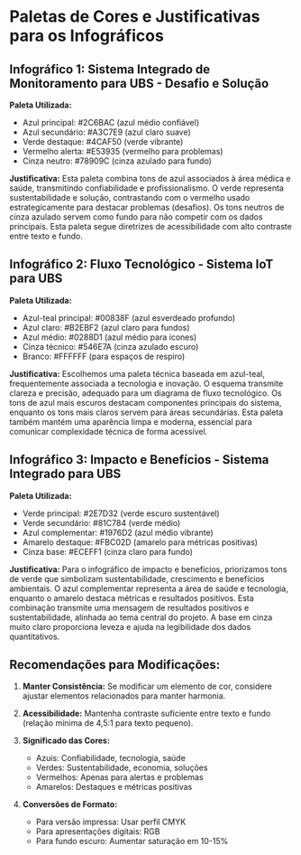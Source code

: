 # Paletas de Cores e Justificativas para os Infográficos

## Infográfico 1: Sistema Integrado de Monitoramento para UBS - Desafio e Solução

**Paleta Utilizada:**
- Azul principal: #2C6BAC (azul médio confiável)
- Azul secundário: #A3C7E9 (azul claro suave)
- Verde destaque: #4CAF50 (verde vibrante)
- Vermelho alerta: #E53935 (vermelho para problemas)
- Cinza neutro: #78909C (cinza azulado para fundo)

**Justificativa:**
Esta paleta combina tons de azul associados à área médica e saúde, transmitindo confiabilidade e profissionalismo. O verde representa sustentabilidade e solução, contrastando com o vermelho usado estrategicamente para destacar problemas (desafios). Os tons neutros de cinza azulado servem como fundo para não competir com os dados principais. Esta paleta segue diretrizes de acessibilidade com alto contraste entre texto e fundo.

## Infográfico 2: Fluxo Tecnológico - Sistema IoT para UBS

**Paleta Utilizada:**
- Azul-teal principal: #00838F (azul esverdeado profundo)
- Azul claro: #B2EBF2 (azul claro para fundos)
- Azul médio: #0288D1 (azul médio para ícones)
- Cinza técnico: #546E7A (cinza azulado escuro)
- Branco: #FFFFFF (para espaços de respiro)

**Justificativa:**
Escolhemos uma paleta técnica baseada em azul-teal, frequentemente associada a tecnologia e inovação. O esquema transmite clareza e precisão, adequado para um diagrama de fluxo tecnológico. Os tons de azul mais escuros destacam componentes principais do sistema, enquanto os tons mais claros servem para áreas secundárias. Esta paleta também mantém uma aparência limpa e moderna, essencial para comunicar complexidade técnica de forma acessível.

## Infográfico 3: Impacto e Benefícios - Sistema Integrado para UBS

**Paleta Utilizada:**
- Verde principal: #2E7D32 (verde escuro sustentável)
- Verde secundário: #81C784 (verde médio)
- Azul complementar: #1976D2 (azul médio vibrante)
- Amarelo destaque: #FBC02D (amarelo para métricas positivas)
- Cinza base: #ECEFF1 (cinza claro para fundo)

**Justificativa:**
Para o infográfico de impacto e benefícios, priorizamos tons de verde que simbolizam sustentabilidade, crescimento e benefícios ambientais. O azul complementar representa a área de saúde e tecnologia, enquanto o amarelo destaca métricas e resultados positivos. Esta combinação transmite uma mensagem de resultados positivos e sustentabilidade, alinhada ao tema central do projeto. A base em cinza muito claro proporciona leveza e ajuda na legibilidade dos dados quantitativos.

## Recomendações para Modificações:

1. **Manter Consistência:** Se modificar um elemento de cor, considere ajustar elementos relacionados para manter harmonia.

2. **Acessibilidade:** Mantenha contraste suficiente entre texto e fundo (relação mínima de 4,5:1 para texto pequeno).

3. **Significado das Cores:**
   - Azuis: Confiabilidade, tecnologia, saúde
   - Verdes: Sustentabilidade, economia, soluções
   - Vermelhos: Apenas para alertas e problemas
   - Amarelos: Destaques e métricas positivas

4. **Conversões de Formato:**
   - Para versão impressa: Usar perfil CMYK
   - Para apresentações digitais: RGB
   - Para fundo escuro: Aumentar saturação em 10-15%
